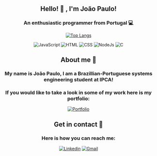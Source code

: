 <center>

## Hello! 👋 , I'm João Paulo! 

### An enthusiastic programmer from Portugal 💻

[![Top Langs](https://github-readme-stats.vercel.app/api/top-langs/?username=carvalhojp26&layout=donut)]()

![JavaScript](https://img.shields.io/badge/JavaScript-F7DF1E?style=for-the-badge&logo=javascript&logoColor=black)
![HTML](https://img.shields.io/badge/HTML5-E34F26?style=for-the-badge&logo=html5&logoColor=white)
![CSS](https://img.shields.io/badge/CSS3-1572B6?style=for-the-badge&logo=css3&logoColor=white)
![NodeJs](https://img.shields.io/badge/Node.js-43853D?style=for-the-badge&logo=node.js&logoColor=white)
![C](https://img.shields.io/badge/C-00599C?style=for-the-badge&logo=c&logoColor=white)

## About me 🙂

### My name is João Paulo, I am a Brazillian-Portuguese systems engineering student at IPCA!
### If you would like to take a look in some of my work here is my portfolio: <br>
[![Portfolio](https://img.shields.io/badge/Portfolio-%23000000.svg?style=for-the-badge&logo=firefox&logoColor=#FF7139)](https://portfolio.joao-paulo-carvalho.com/)

## Get in contact 📩

### Here is how you can reach me:
[![Linkedin](https://img.shields.io/badge/LinkedIn-0077B5?style=for-the-badge&logo=linkedin&logoColor=white)](https://portfolio.joao-paulo-carvalho.com/) 
[![Gmail](https://img.shields.io/badge/Gmail-D14836?style=for-the-badge&logo=gmail&logoColor=white)](https://portfolio.joao-paulo-carvalho.com/) 
